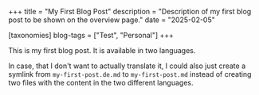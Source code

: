 +++
title = "My First Blog Post"
description = "Description of my first blog post to be shown on the overview page."
date = "2025-02-05"

[taxonomies]
blog-tags = ["Test", "Personal"]
+++

This is my first blog post. It is available in two languages.

In case, that I don't want to actually translate it, I could also just create a symlink from `my-first-post.de.md` to `my-first-post.md` instead of creating two files with the content in the two different languages.
